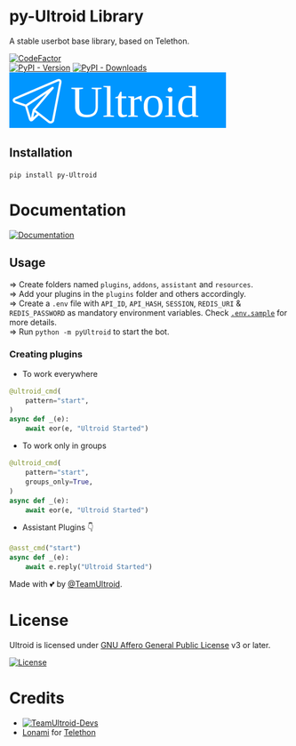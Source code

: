 # py-Ultroid Library
A stable userbot base library, based on Telethon.

[![CodeFactor](https://www.codefactor.io/repository/github/teamultroid/pyultroid/badge)](https://www.codefactor.io/repository/github/teamultroid/pyultroid) <br>
[![PyPI - Version](https://img.shields.io/pypi/v/py-Ultroid?style=for-the-badge)](https://pypi.org/project/py-Ultroid)
[![PyPI - Downloads](https://img.shields.io/pypi/dm/py-Ultroid?label=DOWNLOADS&style=for-the-badge)](https://pypi.org/project/py-Ultroid)
[![The Ultroid](ultroid.svg)](https://t.me/TheUltroid)

## Installation
`pip install py-Ultroid`

# Documentation 
[![Documentation](https://img.shields.io/badge/Documentation-Ultroid-blue)](http://ultroid.tech/)

## Usage
=> Create folders named `plugins`, `addons`, `assistant` and `resources`.<br/>
=> Add your plugins in the `plugins` folder and others accordingly.<br/>
=> Create a `.env` file with `API_ID`, `API_HASH`, `SESSION`, `REDIS_URI` & `REDIS_PASSWORD` as mandatory environment variables. Check
[`.env.sample`](https://github.com/TeamUltroid/Ultroid/blob/main/.env.sample) for more details.<br/>
=> Run `python -m pyUltroid` to start the bot.<br/>

### Creating plugins
- To work everywhere

```python
@ultroid_cmd(
    pattern="start",
)   
async def _(e):   
    await eor(e, "Ultroid Started")   
```

- To work only in groups

```python
@ultroid_cmd(
    pattern="start",
    groups_only=True,
)   
async def _(e):   
    await eor(e, "Ultroid Started")   
```

- Assistant Plugins 👇

```python
@asst_cmd("start")   
async def _(e):   
    await e.reply("Ultroid Started")   
```

Made with 💕 by [@TeamUltroid](https://t.me/TeamUltroid). <br />


# License
Ultroid is licensed under [GNU Affero General Public License](https://www.gnu.org/licenses/agpl-3.0.en.html) v3 or later.

[![License](https://www.gnu.org/graphics/agplv3-155x51.png)](LICENSE)

# Credits
* [![TeamUltroid-Devs](https://img.shields.io/static/v1?label=Teamultroid&message=devs&color=critical)](https://t.me/UltroidDevs)
* [Lonami](https://github.com/LonamiWebs) for [Telethon](https://github.com/LonamiWebs/Telethon)

